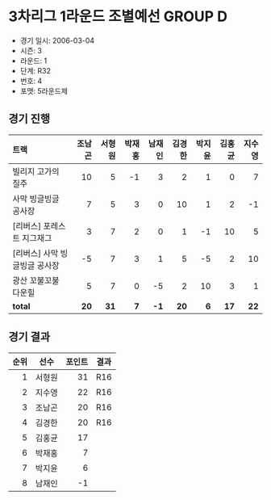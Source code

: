 # 3차리그 1라운드 조별예선 GROUP D

- 경기 일시: 2006-03-04
- 시즌: 3
- 라운드: 1
- 단계: R32
- 번호: 4
- 포맷: 5라운드제





## 경기 진행

| 트랙 | 조남곤 | 서형원 | 박재홍 | 남재인 | 김경한 | 박지윤 | 김홍균 | 지수영 |
|:---|---:|---:|---:|---:|---:|---:|---:|---:|
| 빌리지 고가의 질주 | 10 | 5 | -1 | 3 | 2 | 1 | 0 | 7 |
| 사막 빙글빙글 공사장 | 7 | 5 | 3 | 0 | 10 | 1 | 2 | -1 |
| [리버스] 포레스트 지그재그 | 3 | 7 | 2 | 0 | 1 | -1 | 10 | 5 |
| [리버스] 사막 빙글빙글 공사장 | -5 | 7 | 3 | 1 | 5 | -5 | 2 | 10 |
| 광산 꼬불꼬불 다운힐 | 5 | 7 | 0 | -5 | 2 | 10 | 3 | 1 |
| __total__ | __20__ | __31__ | __7__ | __-1__ | __20__ | __6__ | __17__ | __22__ |




## 경기 결과

| 순위 | 선수 | 포인트 | 결과 |
|---:|:---:|---:|:---:|
| 1 | 서형원 | 31 | R16 |
| 2 | 지수영 | 22 | R16 |
| 3 | 조남곤 | 20 | R16 |
| 4 | 김경한 | 20 | R16 |
| 5 | 김홍균 | 17 |  |
| 6 | 박재홍 | 7 |  |
| 7 | 박지윤 | 6 |  |
| 8 | 남재인 | -1 |  |


